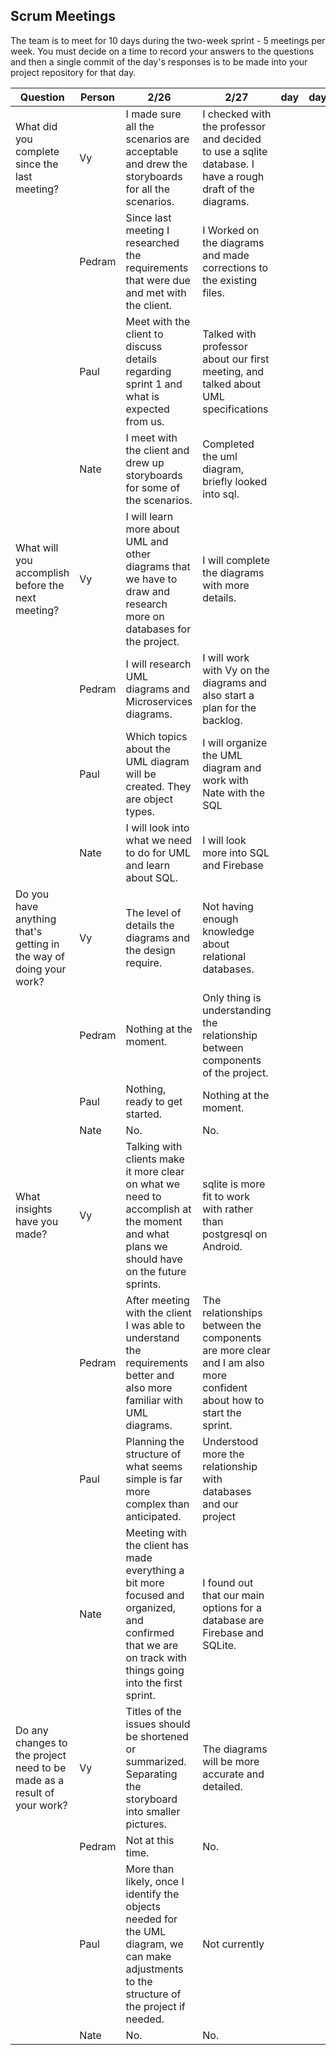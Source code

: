 ## Scrum Meetings
The team is to meet for 10 days during the two-week sprint - 5 meetings per week. You must decide on a time to record your answers to the questions and then a single commit of the day's responses is to be made into your project repository for that day.

Question    |          Person                                             | 2/26 | 2/27 | day | day | day | day | day |day | day | day |
------------|---------------------------------------------------------------------|-----|-----|-----|-----|-----|-----|-----|----|-----|-----|                                                              
| What did you complete since the last meeting? | Vy |   I made sure all the scenarios are acceptable and drew the storyboards for all the scenarios. |  I checked with the professor and decided to use a sqlite database. I have a rough draft of the diagrams.
|            | Pedram |   Since last meeting I researched the requirements that were due and met with the client.| I Worked on the diagrams and made corrections to the existing files.
|            | Paul |   Meet with the client to discuss details regarding sprint 1 and what is expected from us.| Talked with professor about our first meeting, and talked about UML specifications
|            | Nate | I meet with the client and drew up storyboards for some of the scenarios.| Completed the uml diagram, briefly looked into sql.
| What will you accomplish before the next meeting? | Vy | I will learn more about UML and other diagrams that we have to draw and research more on databases for the project.|  I will complete the diagrams with more details. 
|            | Pedram |    I will research UML diagrams and Microservices diagrams.| I will work with Vy on the diagrams and also start a plan for the backlog.
|            | Paul |   Which topics about the UML diagram will be created. They are object types. | I will organize the UML diagram and work with Nate with the SQL 
|            | Nate |  I will look into what we need to do for UML and learn about SQL.|  I will look more into SQL and Firebase
| Do you have anything that's getting in the way of doing your work? | Vy | The level of details the diagrams and the design require. | Not having enough knowledge about relational databases.
|            | Pedram|   Nothing at the moment.| Only thing is understanding the relationship between components of the project.
|            | Paul |   Nothing, ready to get started.|  Nothing at the moment.
|            | Nate | No.| No.
| What insights have you made? |Vy| Talking with clients make it more clear on what we need to accomplish at the moment and what plans we should have on the future sprints.| sqlite is more fit to work with rather than postgresql on Android.
|            | Pedram |   After meeting with the client I was able to understand the requirements better and also more familiar with UML diagrams.| The relationships between the components are more clear and I am also more confident about how to start the sprint.
|            | Paul |   Planning the structure of what seems simple is far more complex than anticipated.| Understood more the relationship with databases and our project
|            | Nate | Meeting with the client has made everything a bit more focused and organized, and confirmed that we are on track with things going into the first sprint.| I found out that our main options for a database are Firebase and SQLite.
| Do any changes to the project need to be made as a result of your work? |Vy | Titles of the issues should be shortened or summarized. Separating the storyboard into smaller pictures. | The diagrams will be more accurate and detailed.
|            | Pedram |   Not at this time.| No.
|            | Paul |   More than likely, once I identify the objects needed for the UML diagram, we can make adjustments to the structure of the project if needed.| Not currently
|            | Nate | No.|No.
